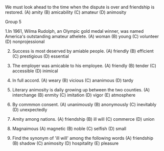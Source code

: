We must look ahead to the time when the dispute is over and friendship is restored.
(A) amity     (B) amicability     (C) amateur     (D) animosity


Group 5

1.In 1961, Wilma Rudolph, an Olympic gold medal winner, was named America's outstanding amateur athelete.
(A) woman     (B) young     (C) volunteer     (D) nonprojessional

2. Success is most deserved by amiable people.
(A) friendly    (B) efficient   (C) prestigious  (D) essential

3. The employer was amicable to his employee.
(A) friendly    (B) tender      (C) accessible   (D) inimical

4. In full accord.
(A) weary   (B) vicious   (C) ananimous   (D) tardy

5. Literary animosity is daily growing up between the two counties.
(A) interchange     (B) enmity      (C) imitation     (D) vigor     (E) atmosphere

6. By commmon consent.
(A) unanimously   (B) anonymously   (C) inevitably    (D) unexpectedly

7. Amity among nations.
(A) friendship    (B) ill will    (C) commerce    (D) union

8. Magnaimous
(A) magnetic    (B) noble   (C) selfish    (D) small

9. Find the synonym of 'ill will' among the following words
(A) friendship    (B) shadow    (C) animosity   (D) hospitality   (E) pleasure
